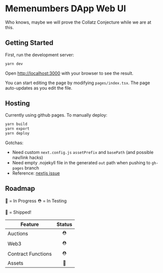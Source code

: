 # Memenumbers DApp Web UI

Who knows, maybe we will prove the Collatz Conjecture while we are at this.

## Getting Started

First, run the development server:

```sh
yarn dev
```

Open [http://localhost:3000](http://localhost:3000) with your browser to see the result.

You can start editing the page by modifying `pages/index.tsx`. The page auto-updates as you edit the file.

## Hosting

Currently using github pages.  To manually deploy:

```sh
yarn build
yarn export 
yarn deploy
```

Gotchas:
- Need custom ```next.config.js``` ```assetPrefix``` and ```basePath``` (and possible nav/link hacks)
- Need empty .nojekyll file in the generated ```out``` path when pushing to ```gh-pages``` branch
- Reference: [nextjs issue](https://github.com/vercel/next.js/issues/3335)

## Roadmap
🚧 = In Progress
⛑ = In Testing 

🚀 = Shipped!

| Feature | Status |
| ------- | :------: |
| Auctions | ⛑  |
| Web3 | ⛑  |
| Contract Functions | ⛑ |
| Assets | 🚧  |

